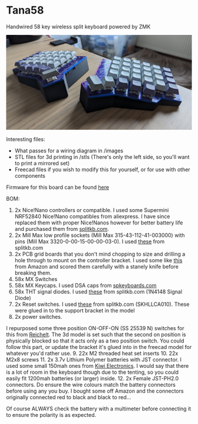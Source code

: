 # Tana58

Handwired 58 key wireless split keyboard powered by ZMK

![alt text](https://github.com/SDodding/tana58/blob/main/images/tana58_3.jpg?raw=true)

Interesting files:

- What passes for a wiring diagram in /images
- STL files for 3d printing in /stls (There's only the left side, so you'll want to print a mirrored set)
- Freecad files if you wish to modify this for yourself, or for use with other components

Firmware for this board can be found [here](https://github.com/SDodding/tana58_zmk/tree/main)

BOM:

1. 2x Nice!Nano controllers or compatible. I used some Supermini NRF52840 Nice!Nano compatibles from aliexpress. I have since replaced them with proper Nice!Nanos however for better battery life and purchased them from [splitkb.com](https://splitkb.com/products/nice-nano).
2. 2x Mill Max low profile sockets (Mill Max 315-43-112-41-003000) with pins (Mill Max 3320-0-00-15-00-00-03-0). I used [these](https://splitkb.com/products/mill-max-low-profile-sockets?variant=31945995845709) from splitkb.com
3. 2x PCB grid boards that you don't mind chopping to size and drilling a hole through to mount on the controller bracket. I used some like [this](https://www.amazon.nl/-/en/gp/product/B07V39NT2Z) from Amazon and scored them carefully with a stanely knife before breaking them.
4. 58x MX Switches
5. 58x MX Keycaps. I used DSA caps from [spkeyboards.com](https://spkeyboards.com/pages/dsa-profile)
6. 58x THT signal diodes. I used [these](https://splitkb.com/products/tht-diodes) from splitkb.com (1N4148 Signal Diode)
7. 2x Reset switches. I used [these](https://splitkb.com/products/reset-buttons) from splitkb.com (SKHLLCA010). These were glued in to the support bracket in the model
8. 2x power switches.  

  I repurposed some three position ON-OFF-ON (SS 25539 N) switches for this from [Reichelt](https://www.reichelt.nl/nl/en/slide-switch-angled-pitch-5-08-1-x-on-off-on-ss-25539-n-p105722.html). The 3d model is set such that the second on position is physically blocked so that it acts only as a two position switch. You could follow this part, or update the bracket it's glued into in the freecad model for whatever you'd rather use.
9. 22x M2 threaded heat set inserts
10. 22x M2x8 screws
11. 2x 3.7v Lithium Polymer batteries with JST connector. I used some small 150mah ones from [Kiwi Electronics](https://www.kiwi-electronics.com/en/lithium-polymer-li-po-battery-3-7v-150mah-3459). I would say that there is a lot of room in the keyboard though due to the tenting, so you could easily fit 1200mah batteries (or larger) inside.
12. 2x Female JST-PH2.0 connectors. Do ensure the wire colours match the battery connectors before using any you buy. I bought some off Amazon and the connectors originally connected red to black and black to red...

Of course ALWAYS check the battery with a multimeter before connecting it to ensure the polarity is as expected.
